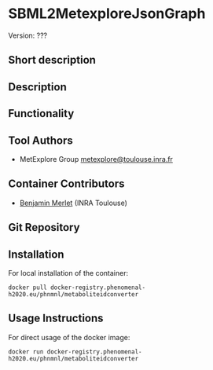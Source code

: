# SBML2MetexploreJsonGraph

Version: ???

## Short description

## Description



## Functionality


## Tool Authors
- MetExplore Group metexplore@toulouse.inra.fr

## Container Contributors
- [Benjamin Merlet](https://github.com/bmerlet90) (INRA Toulouse)

## Git Repository


## Installation
For local installation of the container:
```
docker pull docker-registry.phenomenal-h2020.eu/phnmnl/metaboliteidconverter
```

## Usage Instructions

For direct usage of the docker image:
```
docker run docker-registry.phenomenal-h2020.eu/phnmnl/metaboliteidconverter 
```

